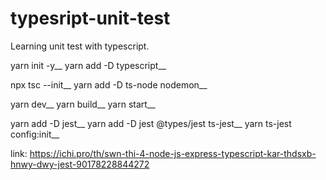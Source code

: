 # typesript-unit-test
Learning unit test with typescript.

yarn init -y__
yarn add -D typescript__

npx tsc --init__
yarn add -D ts-node nodemon__

yarn dev__
yarn build__
yarn start__

yarn add -D jest__
yarn add -D jest @types/jest ts-jest__
yarn ts-jest config:init__

link: https://ichi.pro/th/swn-thi-4-node-js-express-typescript-kar-thdsxb-hnwy-dwy-jest-90178228844272